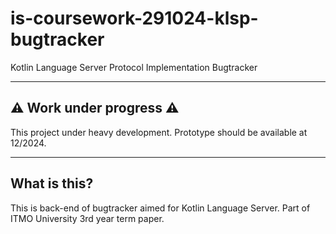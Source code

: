 # is-coursework-291024-klsp-bugtracker

Kotlin Language Server Protocol Implementation Bugtracker

---

## ⚠️ Work under progress ⚠️ ##

This project under heavy development. Prototype should be available at 12/2024.

---

## What is this?

This is back-end of bugtracker aimed for Kotlin Language Server. Part of ITMO University 3rd year term paper.
